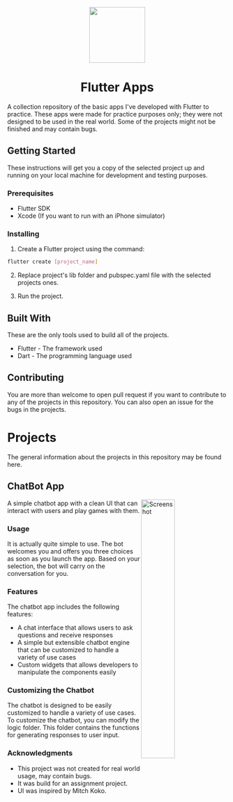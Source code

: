 <p align="center">
<img src="https://user-images.githubusercontent.com/37070272/219638474-f7ac2a87-8b4e-4e9c-a916-818b539f2d9f.png" width="128" height="128"/>
<p>
<h1 align="center">
Flutter Apps
</h1>

A collection repository of the basic apps I've developed with Flutter to practice. These apps were made for practice purposes only; they were not designed to be used in the real world. Some of the projects might not be finished and may contain bugs.

## Getting Started

These instructions will get you a copy of the selected project up and running on your local machine for development and testing purposes.

### Prerequisites

- Flutter SDK
- Xcode (If you want to run with an iPhone simulator)

### Installing

1. Create a Flutter project using the command:
```bash
flutter create [project_name]
```
2. Replace project's lib folder and pubspec.yaml file with the selected projects ones.

3. Run the project.

## Built With

These are the only tools used to build all of the projects.

- Flutter - The framework used
- Dart - The programming language used

## Contributing

You are more than welcome to open pull request if you want to contribute to any of the projects in this repository. You can also open an issue for the bugs in the projects.

# Projects
The general information about the projects in this repository may be found here.

## ChatBot App 

<img
  src="https://user-images.githubusercontent.com/37070272/220452386-680b12e2-1056-497c-9db6-b878a143a78d.png"
  width=39%
  alt="Screenshot"
  align="right"
/>

A simple chatbot app with a clean UI that can interact with users and play games with them.

### Usage
It is actually quite simple to use. The bot welcomes you and offers you three choices as soon as you launch the app. Based on your selection, the bot will carry on the conversation for you.

### Features

The chatbot app includes the following features:

- A chat interface that allows users to ask questions and receive responses
- A simple but extensible chatbot engine that can be customized to handle a variety of use cases
- Custom widgets that allows developers to manipulate the components easily

### Customizing the Chatbot

The chatbot is designed to be easily customized to handle a variety of use cases. To customize the chatbot, you can modify the logic folder. This folder contains the functions for generating responses to user input.


### Acknowledgments

- This project was not created for real world usage, may contain bugs.
-  It was build for an assignment project.
- UI was inspired by Mitch Koko.
